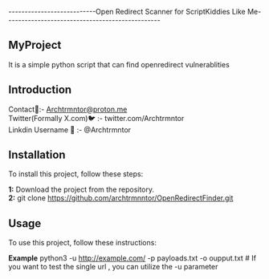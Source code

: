 ---------------------------Open Redirect Scanner for ScriptKiddies Like Me------------------------------------------------

## MyProject 

It is a simple python script that can find openredirect vulnerablities 

## Introduction 

Contact📖:- Archtrmntor@proton.me            <br>
Twitter(Formally X.com)🐦 :- twitter.com/Archtrmntor      <br>
Linkdin Username 🔗 :- @Archtrmntor                        <br>

## Installation
To install this project, follow these steps:

**1:** Download the project from the repository. <br>
**2:** git clone  https://github.com/archtrmnntor/OpenRedirectFinder.git                              <br>

## Usage
To use this project, follow these instructions:  <br>

**Example**  python3 -u http://example.com/ -p payloads.txt -o oupput.txt                            # If you want to test the single url , you can utilize the -u parameter   <br>







